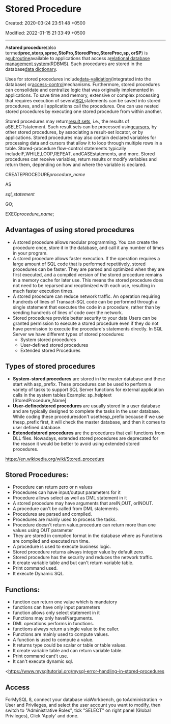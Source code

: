 # Stored Procedure

Created: 2020-03-24 23:51:48 +0500

Modified: 2022-01-15 21:33:49 +0500

---

A**stored procedure**(also termed**proc,storp,sproc,StoPro,StoredProc,StoreProc,sp, orSP**) is a[subroutine](https://en.wikipedia.org/wiki/Subroutine)available to applications that access a[relational database management system](https://en.wikipedia.org/wiki/Relational_database_management_system)(RDBMS). Such procedures are stored in the database[data dictionary](https://en.wikipedia.org/wiki/Data_dictionary).

Uses for stored procedures include[data-validation](https://en.wikipedia.org/wiki/Data_validation)(integrated into the database) or[access-control](https://en.wikipedia.org/wiki/Access_control)mechanisms. Furthermore, stored procedures can consolidate and centralize logic that was originally implemented in applications. To save time and memory, extensive or complex processing that requires execution of several[SQL](https://en.wikipedia.org/wiki/SQL)statements can be saved into stored procedures, and all applications call the procedures. One can use nested stored procedures by executing one stored procedure from within another.

Stored procedures may return[result sets](https://en.wikipedia.org/wiki/Result_set), i.e., the results of aSELECTstatement. Such result sets can be processed using[cursors](https://en.wikipedia.org/wiki/Cursor_(databases)), by other stored procedures, by associating a result-set locator, or by applications. Stored procedures may also contain declared variables for processing data and cursors that allow it to loop through multiple rows in a table. Stored-procedure flow-control statements typically includeIF,WHILE,LOOP,REPEAT, andCASEstatements, and more. Stored procedures can receive variables, return results or modify variables and return them, depending on how and where the variable is declared.

CREATEPROCEDURE*procedure_name*

AS

*sql_statement*

GO;

EXEC*procedure_name*;

## Advantages of using stored procedures
-   A stored procedure allows modular programming.
    You can create the procedure once, store it in the database, and call it any number of times in your program.
-   A stored procedure allows faster execution.
    If the operation requires a large amount of SQL code that is performed repetitively, stored procedures can be faster. They are parsed and optimized when they are first executed, and a compiled version of the stored procedure remains in a memory cache for later use. This means the stored procedure does not need to be reparsed and reoptimized with each use, resulting in much faster execution times.
-   A stored procedure can reduce network traffic.
    An operation requiring hundreds of lines of Transact-SQL code can be performed through a single statement that executes the code in a procedure, rather than by sending hundreds of lines of code over the network.
-   Stored procedures provide better security to your data
    Users can be granted permission to execute a stored procedure even if they do not have permission to execute the procedure's statements directly.
    In SQL Server we have different types of stored procedures:
    -   System stored procedures
    -   User-defined stored procedures
    -   Extended stored Procedures

## Types of stored procedures
-   **System-stored procedures** are stored in the master database and these start with asp_prefix. These procedures can be used to perform a variety of tasks to support SQL Server functions for external application calls in the system tables
    Example: sp_helptext [StoredProcedure_Name]
-   **User-definedstored procedures** are usually stored in a user database and are typically designed to complete the tasks in the user database. While coding these proceduresdon't usethesp_prefix because if we use thesp_prefix first, it will check the master database, and then it comes to user defined database.
-   **Extendedstored procedures** are the procedures that call functions from DLL files. Nowadays, extended stored procedures are deprecated for the reason it would be better to avoid using extended stored procedures.

<https://en.wikipedia.org/wiki/Stored_procedure>

## Stored Procedures:
-   Procedure can return zero or n values
-   Procedures can have input/output parameters for it
-   Procedure allows select as well as DML statement in it
-   A stored procedure may have arguments that areIN,OUT, orINOUT.
-   A procedure can't be called from DML statements.
-   Procedures are parsed and compiled.
-   Procedures are mainly used to process the tasks.
-   Procedure doesn't return value.procedure can return more than one values using OUT parameter
-   They are stored in compiled format in the database where as Functions are compiled and executed run time.
-   A procedure is used to execute business logic.
-   Stored procedure returns always integer value by default zero.
-   Stored procedure has the security and reduces the network traffic.
-   It create variable table and but can't return variable table.
-   Print command used.
-   It execute Dynamic SQL.

## Functions:
-   function can return one value which is mandatory
-   functions can have only input parameters
-   function allows only select statement in it
-   Functions may only haveINarguments.
-   DML operations performs in functions.
-   functions always return a single value to the caller.
-   Functions are mainly used to compute values.
-   A function is used to compute a value.
-   It returns type could be scalar or table or table values.
-   It create variable table and can return variable table.
-   Print command cant't use.
-   It can't execute dynamic sql.

<https://www.mysqltutorial.org/mysql-error-handling-in-stored-procedures

## Access

ForMySQL 8, connect your database viaWorkbench, go toAdministration -> User and Privileges, and select the user account you want to modify, then switch to "Administrative Roles", tick "SELECT" on right panel (Global Privileges), Click 'Apply' and done.
